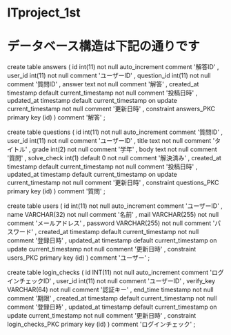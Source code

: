 # ITproject_1st
# データベース構造は下記の通りです

create table answers (
  id int(11) not null auto_increment comment '解答ID'
  , user_id int(11) not null comment 'ユーザーID'
  , question_id int(11) not null comment '質問ID'
  , answer text not null comment '解答'
  , created_at timestamp default current_timestamp not null comment '投稿日時'
  , updated_at timestamp default current_timestamp on update current_timestamp not null comment '更新日時'
  , constraint answers_PKC primary key (id)
) comment '解答' ;

create table questions (
  id int(11) not null auto_increment comment '質問ID'
  , user_id int(11) not null comment 'ユーザーID'
  , title text not null comment 'タイトル'
  , grade int(2) not null comment '学年'
  , body text not null comment '質問'
  , solve_check int(1) default 0 not null comment '解決済み'
  , created_at timestamp default current_timestamp not null comment '投稿日時'
  , updated_at timestamp default current_timestamp on update current_timestamp not null comment '更新日時'
  , constraint questions_PKC primary key (id)
) comment '質問' ;

create table users (
  id int(11) not null auto_increment comment 'ユーザーID'
  , name VARCHAR(32) not null comment '名前'
  , mail VARCHAR(255) not null comment 'メールアドレス'
  , password VARCHAR(255) not null comment 'パスワード'
  , created_at timestamp default current_timestamp not null comment '登録日時'
  , updated_at timestamp default current_timestamp on update current_timestamp not null comment '更新日時'
  , constraint users_PKC primary key (id)
) comment 'ユーザー' ;

create table login_checks (
  id INT(11) not null auto_increment comment 'ログインチェックID'
  , user_id int(11) not null comment 'ユーザーID'
  , verify_key VARCHAR(64) not null comment '認証キー'
  , end_time timestamp not null comment '期限'
  , created_at timestamp default current_timestamp not null comment '登録日時'
  , updated_at timestamp default current_timestamp on update current_timestamp not null comment '更新日時'
  , constraint login_checks_PKC primary key (id)
) comment 'ログインチェック' ;
